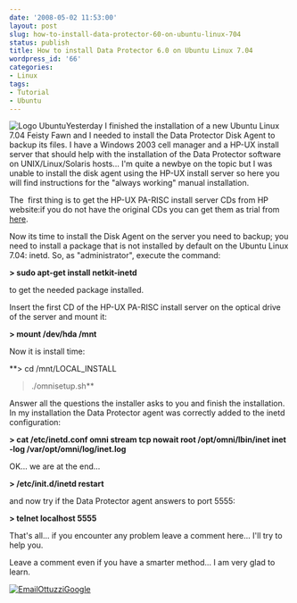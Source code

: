 ```yaml
---
date: '2008-05-02 11:53:00'
layout: post
slug: how-to-install-data-protector-60-on-ubuntu-linux-704
status: publish
title: How to install Data Protector 6.0 on Ubuntu Linux 7.04
wordpress_id: '66'
categories:
- Linux
tags:
- Tutorial
- Ubuntu
---
```


![Logo Ubuntu](http://www.brucalipto.org/wp-content/uploads/2008/02/ubuntulogo.png)Yesterday I finished the installation of a new Ubuntu Linux 7.04 Feisty Fawn and I needed to install the Data Protector Disk Agent to backup its files. I have a Windows 2003 cell manager and a HP-UX install server that should help with the installation of the Data Protector software on UNIX/Linux/Solaris hosts... I'm quite a newbye on the topic but I was unable to install the disk agent using the HP-UX install server so here you will find instructions for the "always working" manual installation.

The  first thing is to get the HP-UX PA-RISC install server CDs from HP website:if you do not have the original CDs you can get them as trial from [here](http://h20293.www2.hp.com/portal/swdepot/displayProductInfo.do?productNumber=DP60SWD1).

Now its time to install the Disk Agent on the server you need to backup; you need to install a package that is not installed by default on the Ubuntu Linux 7.04: inetd. So, as "administrator", execute the command:


**> sudo apt-get install netkit-inetd**


to get the needed package installed.

Insert the first CD of the HP-UX PA-RISC install server on the optical drive of the server and mount it:


**> mount /dev/hda /mnt**


Now it is install time:



**> cd /mnt/LOCAL_INSTALL
> ./omnisetup.sh**

Answer all the questions the installer asks to you and finish the installation. In my installation the Data Protector agent was correctly added to the inetd configuration:



**> cat /etc/inetd.conf
omni stream tcp nowait root /opt/omni/lbin/inet inet -log /var/opt/omni/log/inet.log**

OK... we are at the end...


**> /etc/init.d/inetd restart**


and now try if the Data Protector agent answers to port 5555:


**> telnet localhost 5555**


That's all... if you encounter any problem leave a comment here... I'll try to help you.

Leave a comment even if you have a smarter method... I am very glad to learn.

[![EmailOttuzziGoogle](http://www.brucalipto.org/wp-content/uploads/2008/02/ottuzzigoogle.png)](mailto:ottuzzi@gmail.com)
